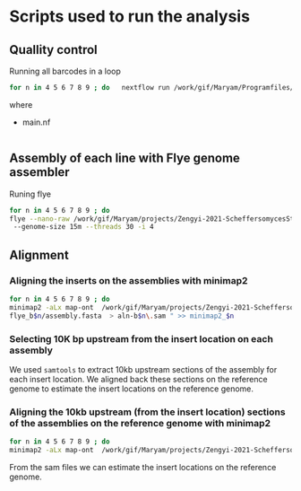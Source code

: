 # Scripts used to run the analysis

## Quallity control

Running all barcodes in a loop

```bash
for n in 4 5 6 7 8 9 ; do   nextflow run /work/gif/Maryam/Programfiles/nanoQCtrim/main.nf --fastqs ../00-RawData/barcode1$n/combine-barcode1$n.fastq   --outdir output-barcode1$n  --options '-middle_threshold 100' -profile nova,singularity; done
```

where
* main.nf
```bash

```

## Assembly of each line with Flye genome assembler


Runing flye

```bash
for n in 4 5 6 7 8 9 ; do
flye --nano-raw /work/gif/Maryam/projects/Zengyi-2021-ScheffersomycesStipitis/01-QC/output-barcode$n/trimmedReads/FAO68114_pass_barcode$n_598c81f2_0_adaptersRemoved.fastq --out-dir out_barcode$n
 --genome-size 15m --threads 30 -i 4
 ```

## Alignment

### Aligning the inserts on the assemblies with minimap2

```bash
for n in 4 5 6 7 8 9 ; do
minimap2 -aLx map-ont  /work/gif/Maryam/projects/Zengyi-2021-ScheffersomycesStipitis/00-RawData/inserts-all.fasta  /work/gif/Maryam/projects/Zengyi-2021-ScheffersomycesStipitis/02-fly/out_
flye_b$n/assembly.fasta  > aln-b$n\.sam " >> minimap2_$n
```

### Selecting 10K bp upstream from the insert location on each assembly

We used `samtools` to extract 10kb upstream sections of the assembly for each insert location. We aligned back these sections on the reference genome to estimate the insert locations on the reference genome.

### Aligning the 10kb upstream (from the insert location) sections of the assemblies on the reference genome with minimap2

```bash
for n in 4 5 6 7 8 9 ; do
minimap2 -aLx map-ont  /work/gif/Maryam/projects/Zengyi-2021-ScheffersomycesStipitis/03-alignment/uniq-alignemnt/GCA_006942115.1_ASM694211v1_genomic.fna  inserts$n-minimap.fasta > aln$n.sam
```
From the sam files we can estimate the insert locations on the reference genome.
